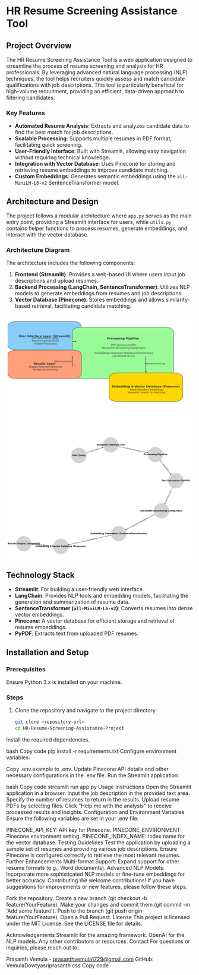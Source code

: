 # HR Resume Screening Assistance Tool

## Project Overview

The HR Resume Screening Assistance Tool is a web application designed to streamline the process of resume screening and analysis for HR professionals. By leveraging advanced natural language processing (NLP) techniques, the tool helps recruiters quickly assess and match candidate qualifications with job descriptions. This tool is particularly beneficial for high-volume recruitment, providing an efficient, data-driven approach to filtering candidates.

### Key Features
- **Automated Resume Analysis**: Extracts and analyzes candidate data to find the best match for job descriptions.
- **Scalable Processing**: Supports multiple resumes in PDF format, facilitating quick screening.
- **User-Friendly Interface**: Built with Streamlit, allowing easy navigation without requiring technical knowledge.
- **Integration with Vector Database**: Uses Pinecone for storing and retrieving resume embeddings to improve candidate matching.
- **Custom Embeddings**: Generates semantic embeddings using the `all-MiniLM-L6-v2` SentenceTransformer model.

## Architecture and Design

The project follows a modular architecture where `app.py` serves as the main entry point, providing a Streamlit interface for users, while `utils.py` contains helper functions to process resumes, generate embeddings, and interact with the vector database.

### Architecture Diagram
The architecture includes the following components:
1. **Frontend (Streamlit)**: Provides a web-based UI where users input job descriptions and upload resumes.
2. **Backend Processing (LangChain, SentenceTransformer)**: Utilizes NLP models to generate embeddings from resumes and job descriptions.
3. **Vector Database (Pinecone)**: Stores embeddings and allows similarity-based retrieval, facilitating candidate matching.

![Professional Architecture Overview](./professional.jpg) <!-- Main architecture diagram -->
![Minimalistic Flow Diagram](./professional2.jpg) <!-- Workflow diagram -->

## Technology Stack

- **Streamlit**: For building a user-friendly web interface.
- **LangChain**: Provides NLP tools and embedding models, facilitating the generation and summarization of resume data.
- **SentenceTransformer (`all-MiniLM-L6-v2`)**: Converts resumes into dense vector embeddings.
- **Pinecone**: A vector database for efficient storage and retrieval of resume embeddings.
- **PyPDF**: Extracts text from uploaded PDF resumes.

## Installation and Setup

### Prerequisites
Ensure Python 3.x is installed on your machine.

### Steps

1. Clone the repository and navigate to the project directory.
   ```bash
   git clone <repository-url>
   cd HR-Resume-Screening-Assistance-Project
Install the required dependencies.

bash
Copy code
pip install -r requirements.txt
Configure environment variables:

Copy .env.example to .env.
Update Pinecone API details and other necessary configurations in the .env file.
Run the Streamlit application:

bash
Copy code
streamlit run app.py
Usage Instructions
Open the Streamlit application in a browser.
Input the job description in the provided text area.
Specify the number of resumes to return in the results.
Upload resume PDFs by selecting files.
Click "Help me with the analysis" to receive processed results and insights.
Configuration and Environment Variables
Ensure the following variables are set in your .env file:

PINECONE_API_KEY: API key for Pinecone.
PINECONE_ENVIRONMENT: Pinecone environment setting.
PINECONE_INDEX_NAME: Index name for the vector database.
Testing Guidelines
Test the application by uploading a sample set of resumes and providing various job descriptions.
Ensure Pinecone is configured correctly to retrieve the most relevant resumes.
Further Enhancements
Multi-format Support: Expand support for other resume formats (e.g., Word documents).
Advanced NLP Models: Incorporate more sophisticated NLP models or fine-tune embeddings for better accuracy.
Contributing
We welcome contributions! If you have suggestions for improvements or new features, please follow these steps:

Fork the repository.
Create a new branch (git checkout -b feature/YourFeature).
Make your changes and commit them (git commit -m 'Add some feature').
Push to the branch (git push origin feature/YourFeature).
Open a Pull Request.
License
This project is licensed under the MIT License. See the LICENSE file for details.

Acknowledgements
Streamlit for the amazing framework.
OpenAI for the NLP models.
Any other contributors or resources.
Contact
For questions or inquiries, please reach out to:

Prasanth Vemula - prasanthvemula1729@gmail.com
GitHub: VemulaDowtyasriprasanth
css
Copy code

